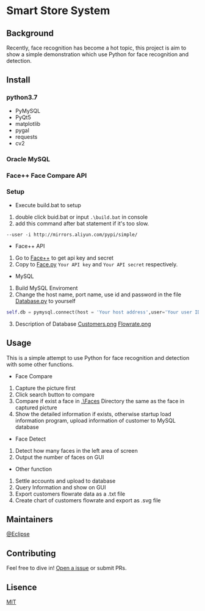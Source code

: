 # Smart Store System
## Background
Recently, face recognition has become a hot topic, this project is aim to show a simple demonstration which use Python for face recognition and detection.
## Install
### python3.7
* PyMySQL
* PyQt5
* matplotlib
* pygal
* requests
* cv2
### Oracle MySQL

### Face++ Face Compare API
### Setup
* Execute build.bat to setup
1. double click buid.bat or input ```.\build.bat``` in console
2. add this command after bat statement if it's too slow.
```shell
--user -i http://mirrors.aliyun.com/pypi/simple/
```

* Face++ API
1. Go to [Face++](https://console.faceplusplus.com.cn/service/face) to get api key and secret
2. Copy to [Face.py](./Face.py) ```Your API key``` and ```Your API secret``` respectively.

* MySQL
1. Build MySQL Enviroment
2. Change the host name, port name, use id and password in the file [Database.py](Database.py) to yourself
```py
self.db = pymysql.connect(host = 'Your host address',user='Your user ID', passwd = 'Your password',db='Your database name',port = Your port number,charset='utf8')
```
3. Description of Database
[Customers.png](Customers.png)
[Flowrate.png](Flowrate.png)

##  Usage
This is a simple attempt to use Python for face recognition and detection with some other functions.
* Face Compare
1. Capture the picture first
2. Click search button to compare
3. Compare if exist a face in [.\Faces](.\Faces) Directory the same as the face in captured picture
4. Show the detailed information if exists, otherwise startup load information program, upload information of customer to MySQL database
* Face Detect
1. Detect how many faces in the left area of screen
2. Output the number of faces on GUI
* Other function
1. Settle accounts and upload to database
2. Query Information and show on GUI
3. Export customers flowrate data as a .txt file
4. Create chart of customers flowrate and export as .svg file

## Maintainers
[@Eclipse](https://github.com/928606496)

## Contributing

Feel free to dive in! [Open a issue](https://github.com/928606496/IndustrialBigData/issues/new) or submit PRs.

## Lisence
[MIT](LICENSE) 